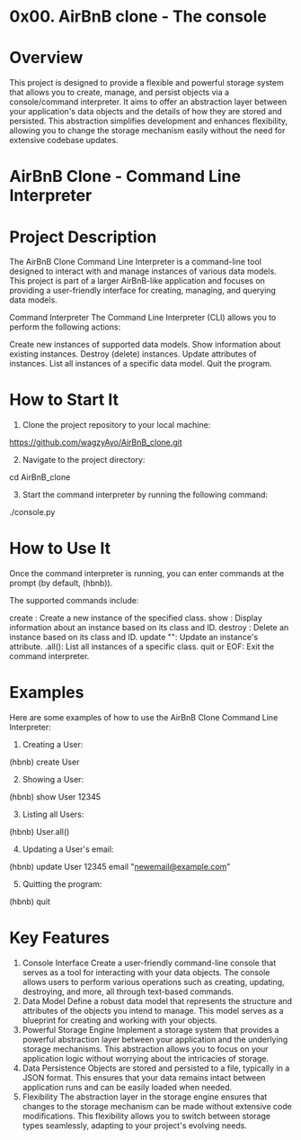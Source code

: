# 0x00. AirBnB clone - The console

# Overview
This project is designed to provide a flexible and powerful storage system that allows you to create, manage, and persist objects via a console/command interpreter. It aims to offer an abstraction layer between your application's data objects and the details of how they are stored and persisted. This abstraction simplifies development and enhances flexibility, allowing you to change the storage mechanism easily without the need for extensive codebase updates.

# AirBnB Clone - Command Line Interpreter
# Project Description
The AirBnB Clone Command Line Interpreter is a command-line tool designed to interact with and manage instances of various data models. This project is part of a larger AirBnB-like application and focuses on providing a user-friendly interface for creating, managing, and querying data models.

Command Interpreter
The Command Line Interpreter (CLI) allows you to perform the following actions:

Create new instances of supported data models.
Show information about existing instances.
Destroy (delete) instances.
Update attributes of instances.
List all instances of a specific data model.
Quit the program.

# How to Start It
1. Clone the project repository to your local machine:

https://github.com/wagzyAyo/AirBnB_clone.git

2. Navigate to the project directory:

cd AirBnB_clone

3. Start the command interpreter by running the following command:

./console.py

# How to Use It
Once the command interpreter is running, you can enter commands at the prompt (by default, (hbnb)).

The supported commands include:

create <class name>: Create a new instance of the specified class.
show <class name> <id>: Display information about an instance based on its class and ID.
destroy <class name> <id>: Delete an instance based on its class and ID.
update <class name> <id> <attribute name> "<attribute value>": Update an instance's attribute.
<class name>.all(): List all instances of a specific class.
quit or EOF: Exit the command interpreter.

# Examples
Here are some examples of how to use the AirBnB Clone Command Line Interpreter:

1. Creating a User:

(hbnb) create User

2. Showing a User:

(hbnb) show User 12345

3. Listing all Users:

(hbnb) User.all()

4. Updating a User's email:

(hbnb) update User 12345 email "newemail@example.com"

5. Quitting the program:

(hbnb) quit

# Key Features
1. Console Interface
Create a user-friendly command-line console that serves as a tool for interacting with your data objects.
The console allows users to perform various operations such as creating, updating, destroying, and more, all through text-based commands.
2. Data Model
Define a robust data model that represents the structure and attributes of the objects you intend to manage.
This model serves as a blueprint for creating and working with your objects.
3. Powerful Storage Engine
Implement a storage system that provides a powerful abstraction layer between your application and the underlying storage mechanisms.
This abstraction allows you to focus on your application logic without worrying about the intricacies of storage.
4. Data Persistence
Objects are stored and persisted to a file, typically in a JSON format.
This ensures that your data remains intact between application runs and can be easily loaded when needed.
5. Flexibility
The abstraction layer in the storage engine ensures that changes to the storage mechanism can be made without extensive code modifications.
This flexibility allows you to switch between storage types seamlessly, adapting to your project's evolving needs.
